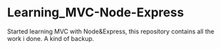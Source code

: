# Learning_MVC-Node-Express
Started learning MVC with Node&amp;Express, this repository contains all the work i done. A kind of backup.
